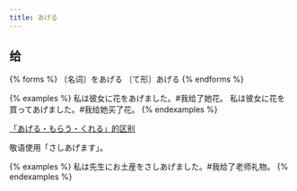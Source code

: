 ```yaml
---
title: あげる
---
```


## 给

{% forms %}
〔名词〕をあげる
〔て形〕あげる
{% endforms %}

{% examples %}
私は彼女に花をあげました。#我给了她花。
私は彼女に花を買ってあげました。#我给她买了花。
{% endexamples %}

[「あげる・もらう・くれる」的区别](/grammar-diff/ageru-morau-kureru)

敬语使用「さしあげます」。

{% examples %}
私は先生にお土産をさしあげました。#我给了老师礼物。
{% endexamples %}
